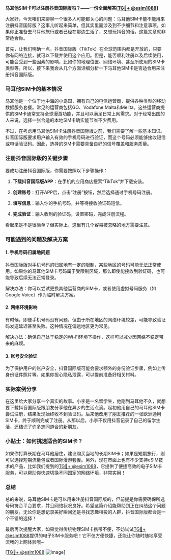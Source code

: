 **马耳他SIM卡可以注册抖音国际版吗？——一份全面解答[[TG💪+ @esim1088](https://t.me/s/esim1088)]**

大家好，今天咱们来聊聊一个很多人可能都关心的问题：马耳他SIM卡能不能用来注册抖音国际版？这事儿听起来简单，但其实里面涉及到不少细节和注意事项。如果你正准备去马耳他旅行或者已经在那边生活了，又想玩抖音的话，这篇文章就非常适合你。

首先，让我们明确一点，抖音国际版（TikTok）在全球范围内都是开放的，只要你有网络连接，就可以下载并使用这个应用。但是，能否顺利注册以及后续使用，可能会受到一些因素的影响，比如你的地理位置、网络环境、甚至所使用的SIM卡类型等。所以，接下来我会从几个方面详细分析一下马耳他SIM卡是否适合用来注册抖音国际版。

### 马耳他SIM卡的基本情况

马耳他是一个位于地中海的小岛国，拥有自己的电信运营商，提供各种类型的移动数据服务套餐。常见的运营商包括GO、Vodafone Malta和Melita。这些运营商提供的SIM卡通常支持全球漫游功能，并且可以满足日常上网需求。对于经常出国的人来说，选择一张合适的本地SIM卡确实能节省不少费用。

不过，在考虑用马耳他SIM卡注册抖音国际版之前，我们需要了解一些基本知识。抖音国际版要求用户输入有效的手机号码进行验证，而这个号码必须能够接收短信或电话验证码。因此，选择的SIM卡需要具备良好的信号覆盖和服务质量。

### 注册抖音国际版的关键步骤

要成功注册抖音国际版，你需要按照以下步骤操作：

1. **下载抖音国际版APP**：在手机的应用商店搜索“TikTok”并下载安装。
   
2. **创建账号**：打开APP后，点击“注册”按钮，然后选择通过手机号码注册。

3. **填写信息**：输入你的手机号码，并等待接收验证码短信。

4. **完成验证**：输入收到的验证码，设置密码，完成注册流程。

看起来是不是很简单？但实际上，这里有几个容易被忽略的地方需要注意。

### 可能遇到的问题及解决方案

#### 1. 手机号码归属地问题
抖音国际版对手机号码的归属地有一定的限制，某些地区的号码可能无法正常使用。如果你的马耳他SIM卡号码属于受限制区域，那么即使能接收到验证码，也可能导致后续无法正常登录。

解决办法：你可以尝试更换其他运营商的SIM卡，或者使用虚拟号码服务（如Google Voice）作为临时解决方案。

#### 2. 网络环境影响
有时候，即便手机号码没有问题，但由于所在地区的网络环境较差，可能导致验证码发送延迟甚至失败。这种情况在偏远地区更为常见。

解决办法：确保自己处于稳定的Wi-Fi环境下操作，这样可以减少因网络不稳定带来的麻烦。

#### 3. 账号安全验证
为了保护用户的账户安全，抖音国际版可能会要求额外的身份验证步骤，例如上传身份证件照片等。如果你担心隐私泄露，可以提前准备好相关材料。

### 实际案例分享

在这里给大家分享一个真实的故事。小李是一名留学生，他刚到马耳他不久，就想要下载抖音国际版跟朋友分享他在异乡的生活点滴。起初他用自己的马耳他SIM卡尝试注册，结果发现始终收不到验证码。后来他改用了朋友推荐的一张欧洲通用SIM卡，终于顺利完成了注册。从那以后，小李不仅用抖音记录了自己的留学生活，还结识了许多志同道合的新朋友。

### 小贴士：如何挑选适合的SIM卡？

如果你打算长期在马耳他居住，建议购买当地的长期SIM卡；如果是短期旅行，则可以选择短期流量包或者国际漫游套餐。另外，现在市面上也有不少支持eSIM技术的产品，比如我们提到的[TG💪+ @esim1088](https://t.me/s/esim1088)，它提供了便捷高效的电子SIM卡服务，可以帮助你快速切换不同国家的网络环境，非常实用！

### 总结

总的来说，马耳他SIM卡是可以用来注册抖音国际版的，但前提是你需要确保所选号码符合平台要求，并且网络状况良好。希望这篇介绍能帮助到正在纠结这个问题的朋友。无论你是想记录美好瞬间还是寻找志趣相投的人群，抖音国际版都会是一个不错的选择！

最后再次提醒大家，如果觉得传统物理SIM卡携带不便，不妨试试[TG💪+ @esim1088](https://t.me/s/esim1088)提供的电子SIM卡服务吧！它不仅方便快捷，还能让你随时随地享受流畅的上网体验哦~

[[TG💪+ @esim1088](https://t.me/s/esim1088) ![Image](https://i.postimg.cc/4NQfJmqS/Snipaste-2025-05-13-00-14-12.png)]